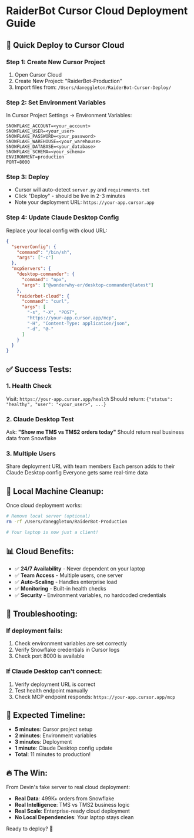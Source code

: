 # RaiderBot Cursor Cloud Deployment Guide

## 🚀 Quick Deploy to Cursor Cloud

### Step 1: Create New Cursor Project
1. Open Cursor Cloud
2. Create New Project: "RaiderBot-Production"
3. Import files from: `/Users/daneggleton/RaiderBot-Cursor-Deploy/`

### Step 2: Set Environment Variables
In Cursor Project Settings → Environment Variables:
```
SNOWFLAKE_ACCOUNT=<your_account>
SNOWFLAKE_USER=<your_user>
SNOWFLAKE_PASSWORD=<your_password>
SNOWFLAKE_WAREHOUSE=<your_warehouse>
SNOWFLAKE_DATABASE=<your_database>
SNOWFLAKE_SCHEMA=<your_schema>
ENVIRONMENT=production
PORT=8000
```

### Step 3: Deploy
- Cursor will auto-detect `server.py` and `requirements.txt`
- Click "Deploy" - should be live in 2-3 minutes
- Note your deployment URL: `https://your-app.cursor.app`

### Step 4: Update Claude Desktop Config
Replace your local config with cloud URL:

```json
{
  "serverConfig": {
    "command": "/bin/sh",
    "args": ["-c"]
  },
  "mcpServers": {
    "desktop-commander": {
      "command": "npx",
      "args": ["@wonderwhy-er/desktop-commander@latest"]
    },
    "raiderbot-cloud": {
      "command": "curl",
      "args": [
        "-s", "-X", "POST",
        "https://your-app.cursor.app/mcp",
        "-H", "Content-Type: application/json",
        "-d", "@-"
      ]
    }
  }
}
```

## ✅ Success Tests:

### 1. Health Check
Visit: `https://your-app.cursor.app/health`
Should return: `{"status": "healthy", "user": "<your_user>", ...}`

### 2. Claude Desktop Test
Ask: **"Show me TMS vs TMS2 orders today"**
Should return real business data from Snowflake

### 3. Multiple Users
Share deployment URL with team members
Each person adds to their Claude Desktop config
Everyone gets same real-time data

## 🔧 Local Machine Cleanup:

Once cloud deployment works:
```bash
# Remove local server (optional)
rm -rf /Users/daneggleton/RaiderBot-Production

# Your laptop is now just a client!
```

## 📊 Cloud Benefits:

- ✅ **24/7 Availability** - Never dependent on your laptop
- ✅ **Team Access** - Multiple users, one server
- ✅ **Auto-Scaling** - Handles enterprise load
- ✅ **Monitoring** - Built-in health checks
- ✅ **Security** - Environment variables, no hardcoded credentials

## 🚨 Troubleshooting:

### If deployment fails:
1. Check environment variables are set correctly
2. Verify Snowflake credentials in Cursor logs
3. Check port 8000 is available

### If Claude Desktop can't connect:
1. Verify deployment URL is correct
2. Test health endpoint manually
3. Check MCP endpoint responds: `https://your-app.cursor.app/mcp`

## 🎯 Expected Timeline:

- **5 minutes**: Cursor project setup
- **2 minutes**: Environment variables
- **3 minutes**: Deployment
- **1 minute**: Claude Desktop config update
- **Total**: 11 minutes to production!

## 🔥 The Win:

From Devin's fake server to real cloud deployment:
- **Real Data**: 499K+ orders from Snowflake
- **Real Intelligence**: TMS vs TMS2 business logic
- **Real Scale**: Enterprise-ready cloud deployment
- **No Local Dependencies**: Your laptop stays clean

Ready to deploy? 🚀
